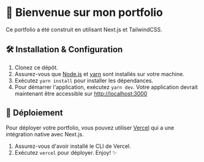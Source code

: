 # 👋 Bienvenue sur mon portfolio

Ce portfolio a été construit en utilisant Next.js et TailwindCSS.

## 🛠️ Installation & Configuration

1. Clonez ce dépôt.
2. Assurez-vous que [Node.js](https://nodejs.org/) et [yarn](https://yarnpkg.com/) sont installés sur votre machine.
3. Exécutez `yarn install` pour installer les dépendances.
4. Pour démarrer l'application, exécutez `yarn dev`.
   Votre application devrait maintenant être accessible sur [http://localhost:3000](http://localhost:3000)

## 🚀 Déploiement

Pour déployer votre portfolio, vous pouvez utiliser [Vercel](https://vercel.com/) qui a une intégration native avec
Next.js.

1. Assurez-vous d'avoir installé le CLI de Vercel.
2. Exécutez `vercel` pour déployer.
   Enjoy! ✨